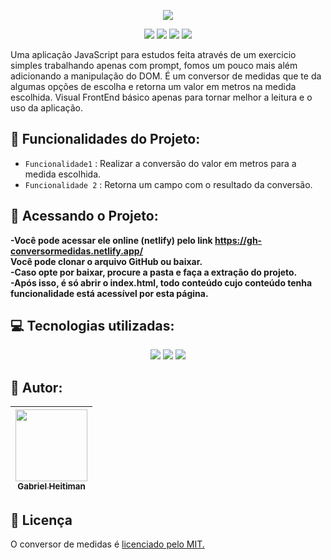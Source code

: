 <p align="center"><img src="https://user-images.githubusercontent.com/85481205/200129196-64dd08a6-43e9-4a48-9284-b2713251a03d.PNG"/></p>

<p align="center"><img src="https://img.shields.io/badge/Vers%C3%A3o-1.0-blue"/> <img src="https://img.shields.io/badge/Status-em%20desenvolvimento-blu"/> <img src="https://img.shields.io/badge/License-MIT-blue"/> <img src="https://img.shields.io/badge/Netlify-sucesso-blue?logo=netlify"/></p>

<p>Uma aplicação JavaScript para estudos feita através de um exercicio simples trabalhando apenas com prompt, fomos um pouco mais além adicionando a manipulação do DOM. É um conversor de medidas que te da algumas opções de escolha e retorna um valor em metros na medida escolhida. Visual FrontEnd básico apenas para tornar melhor a leitura e o uso da aplicação. </p>

## :hammer: Funcionalidades do Projeto: 

- `Funcionalidade1` : Realizar a conversão do valor em metros para a medida escolhida.
- `Funcionalidade 2` : Retorna um campo com o resultado da conversão.

## :file_folder: Acessando o Projeto: 

**-Você pode acessar ele online (netlify) pelo link https://gh-conversormedidas.netlify.app/ <br/>
Você pode clonar o arquivo GitHub ou baixar.<br/>
-Caso opte por baixar, procure a pasta e faça a extração do projeto.<br/>
-Após isso, é só abrir o index.html, todo conteúdo cujo conteúdo tenha funcionalidade está acessível por esta página.**

## :computer: Tecnologias utilizadas: 

<p align="center">
<img src="https://img.shields.io/badge/HTML5-E34F26?style=for-the-badge&logo=html5&logoColor=white"/>
<img src="https://img.shields.io/badge/CSS3-1572B6?style=for-the-badge&logo=css3&logoColor=white"/>
<img src="https://img.shields.io/badge/JavaScript-F7DF1E?style=for-the-badge&logo=javascript&logoColor=black"/>
  </p>

## :boy: Autor: 

| [<img src="https://user-images.githubusercontent.com/85481205/189459752-211d7fc6-f6b0-488b-aa9a-471bf971fe0a.jpeg" width=115><br><sub>Gabriel Heitiman</sub> ](https://github.com/heitiman11) |  
| :---: |

## :page_facing_up: Licença 

O conversor de medidas é <a href="https://github.com/heitiman11/calculadoraimc/blob/main/LICENSE.txt">licenciado pelo MIT.</a>
